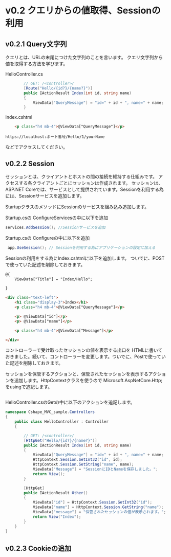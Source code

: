 # v0.2 クエリからの値取得、Sessionの利用

## v0.2.1 Query文字列
クエリとは、URLの末尾につけた文字列のことを言います。
クエリ文字列から値を取得する方法を学びます。

HelloController.cs
```c#
        // GET: /<controller>/
        [Route("Hello/{id?}/{name?}")]
        public IActionResult Index(int id, string name)
        {
            ViewData["QueryMessage"] = "id=" + id + ", name=" + name;
        }
```

Index.cshtml
```html
    <p class="h4 mb-4">@ViewData["QueryMessage"]</p>
```

```https://localhost:ポート番号/Hello/1/yourName```

などでアクセスしてください。

## v0.2.2 Session
セッションとは、クライアントとホストの間の接続を維持する仕組みです。
アクセスする各クライアントごとにセッションは作成されます。
セッションは、ASP.NET Coreでは、サービスとして提供されています。Sessionを利用する為には、Sessionサービスを追加します。

StartupクラスのメソッドにSessionのサービスを組み込み追加します。

Startup.csの ConfigureServicesの中に以下を追加
```c#
services.AddSession(); //Sessionサービスを追加
```

Startup.csの Configureの中に以下を追加
```c#
 app.UseSession(); // Sessionを利用する為にアプリケーションの設定に加える
```

Sessionの利用をする為にIndex.cshtmlに以下を追加します。
ついでに、POSTで使っていた記述を削除しておきます。

```html
@{
    ViewData["Title"] = "Index/Hello";

}

<div class="text-left">
    <h1 class="display-3">Index</h1>
    <p class="h4 mb-4">@ViewData["QueryMessage"]</p>

    <p> @ViewData["id"]</p>
    <p> @ViewData["name"]</p>

    <p class="h4 mb-4">@ViewData["Message"]</p>

</div>
```

コントローラーで受け取ったセッションの値を表示する出口を
HTMLに書いておきました。続いて、コントローラーを変更します。ついでに、Postで使っていた記述を削除しておきます。

セッションを保管するアクションと、保管されたセッションを表示するアクションを追加します。HttpContextクラスを使うので
Microsoft.AspNetCore.Http;をusingで追記します。

```using Microsoft.AspNetCore.Http;
```

HelloController.csのGetの中に以下のアクションを追記します。
```c#
namespace Cshape_MVC_sample.Controllers
{
    public class HelloController : Controller
    {

        // GET: /<controller>/
        [HttpGet("Hello/{id?}/{name?}")]
        public IActionResult Index(int id, string name)
        {
            ViewData["QueryMessage"] = "id=" + id + ", name=" + name;
            HttpContext.Session.SetInt32("id", id);
            HttpContext.Session.SetString("name", name);
            ViewData["Message"] = "SessionにIDとNameを保存しました。";
            return View();
        }

        [HttpGet]
        public IActionResult Other()
        {
            ViewData["id"] = HttpContext.Session.GetInt32("id");
            ViewData["name"] = HttpContext.Session.GetString("name");
            ViewData["message"] = "保管されたセッションの値が表示されます。";
            return View("Index");
        }
    }
}
```

## v0.2.3 Cookieの追加



